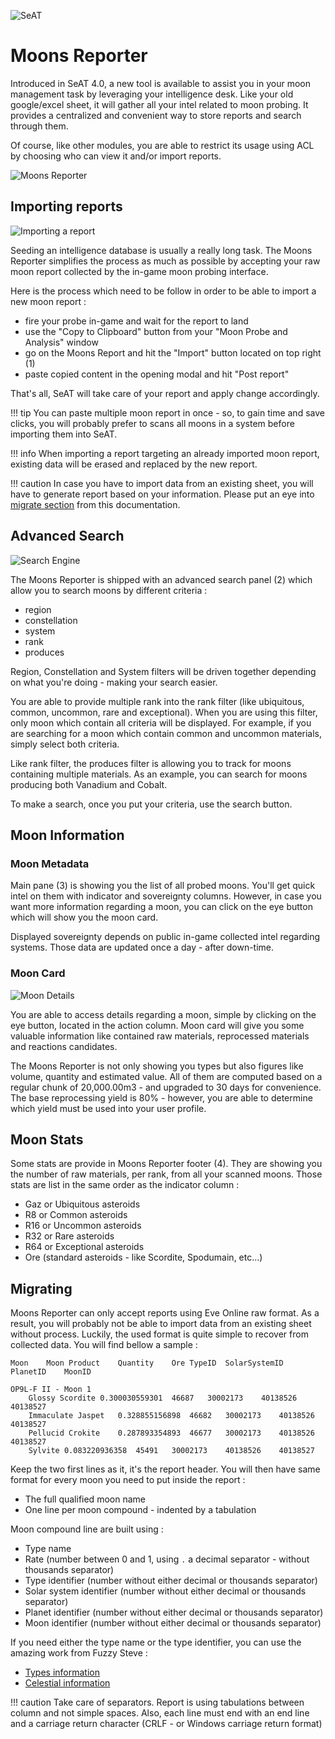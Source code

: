 ![SeAT](https://i.imgur.com/aPPOxSK.png)

# Moons Reporter

Introduced in SeAT 4.0, a new tool is available to assist you in your moon management task by leveraging your intelligence desk.
Like your old google/excel sheet, it will gather all your intel related to moon probing.
It provides a centralized and convenient way to store reports and search through them.

Of course, like other modules, you are able to restrict its usage using ACL by choosing who can view it and/or import reports.

![Moons Reporter](../img/moons_reporter.png)

## Importing reports

![Importing a report](../img/moons_reporter_import.png)

Seeding an intelligence database is usually a really long task. The Moons Reporter simplifies the process as much as possible by accepting your raw moon report collected by the in-game moon probing interface.

Here is the process which need to be follow in order to be able to import a new moon report :

  - fire your probe in-game and wait for the report to land
  - use the "Copy to Clipboard" button from your "Moon Probe and Analysis" window 
  - go on the Moons Report and hit the "Import" button located on top right (1)
  - paste copied content in the opening modal and hit "Post report"

That's all, SeAT will take care of your report and apply change accordingly.

!!! tip
    You can paste multiple moon report in once - so, to gain time and save clicks, you will probably prefer to scans all moons in a system before importing them into SeAT.

!!! info
    When importing a report targeting an already imported moon report, existing data will be erased and replaced by the new report.

!!! caution
    In case you have to import data from an existing sheet, you will have to generate report based on your information.
    Please put an eye into [migrate section](#migrating) from this documentation.

## Advanced Search

![Search Engine](../img/moons_reporter_search.png)

The Moons Reporter is shipped with an advanced search panel (2) which allow you to search moons by different criteria :

  - region
  - constellation
  - system
  - rank
  - produces

Region, Constellation and System filters will be driven together depending on what you're doing - making your search easier.

You are able to provide multiple rank into the rank filter (like ubiquitous, common, uncommon, rare and exceptional).
When you are using this filter, only moon which contain all criteria will be displayed.
For example, if you are searching for a moon which contain common and uncommon materials, simply select both criteria.

Like rank filter, the produces filter is allowing you to track for moons containing multiple materials.
As an example, you can search for moons producing both Vanadium and Cobalt.

To make a search, once you put your criteria, use the search button.

## Moon Information

### Moon Metadata

Main pane (3) is showing you the list of all probed moons. You'll get quick intel on them with indicator and sovereignty columns.
However, in case you want more information regarding a moon, you can click on the eye button which will show you the moon card.

Displayed sovereignty depends on public in-game collected intel regarding systems. Those data are updated once a day - after down-time.

### Moon Card

![Moon Details](../img/moons_reporter_details.png)

You are able to access details regarding a moon, simple by clicking on the eye button, located in the action column.
Moon card will give you some valuable information like contained raw materials, reprocessed materials and reactions candidates.

The Moons Reporter is not only showing you types but also figures like volume, quantity and estimated value.
All of them are computed based on a regular chunk of 20,000.00m3 - and upgraded to 30 days for convenience.
The base reprocessing yield is 80% - however, you are able to determine which yield must be used into your user profile.

## Moon Stats

Some stats are provide in Moons Reporter footer (4). They are showing you the number of raw materials, per rank, from all your scanned moons.
Those stats are list in the same order as the indicator column :

  - Gaz or Ubiquitous asteroids
  - R8 or Common asteroids
  - R16 or Uncommon asteroids
  - R32 or Rare asteroids
  - R64 or Exceptional asteroids
  - Ore (standard asteroids - like Scordite, Spodumain, etc...)

## Migrating

Moons Reporter can only accept reports using Eve Online raw format. As a result, you will probably not be able to import data from an existing sheet without process.
Luckily, the used format is quite simple to recover from collected data. You will find bellow a sample :

```
Moon	Moon Product	Quantity	Ore TypeID	SolarSystemID	PlanetID	MoonID

OP9L-F II - Moon 1
	Glossy Scordite	0.300030559301	46687	30002173	40138526	40138527
	Immaculate Jaspet	0.328855156898	46682	30002173	40138526	40138527
	Pellucid Crokite	0.287893354893	46677	30002173	40138526	40138527
	Sylvite	0.083220936358	45491	30002173	40138526	40138527
```

Keep the two first lines as it, it's the report header.
You will then have same format for every moon you need to put inside the report :

  - The full qualified moon name
  - One line per moon compound - indented by a tabulation

Moon compound line are built using :

  - Type name
  - Rate (number between 0 and 1, using `.` a decimal separator - without thousands separator)
  - Type identifier (number without either decimal or thousands separator)
  - Solar system identifier (number without either decimal or thousands separator)
  - Planet identifier (number without either decimal or thousands separator)
  - Moon identifier (number without either decimal or thousands separator)

If you need either the type name or the type identifier, you can use the amazing work from Fuzzy Steve :
- [Types information](https://www.fuzzwork.co.uk/dump/latest/invTypes.csv.bz2)
- [Celestial information](https://www.fuzzwork.co.uk/dump/latest/mapDenormalize.csv.bz2)

!!! caution
    Take care of separators. Report is using tabulations between column and not simple spaces.
    Also, each line must end with an end line and a carriage return character (CRLF - or Windows carriage return format)
